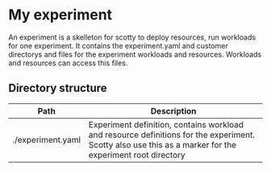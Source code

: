 My experiment
=============

An experiment is a skelleton for scotty to deploy resources, run workloads for one experiment. 
It contains the experiment.yaml and customer directorys and files for the experiment workloads and resources.
Workloads and resources can access this files.

Directory structure
-------------------

| Path              | Description |
| ----------------- | ----------- |
| ./experiment.yaml | Experiment definition, contains workload and resource definitions for the experiment. <br> Scotty also use this as a marker for the experiment root directory |

